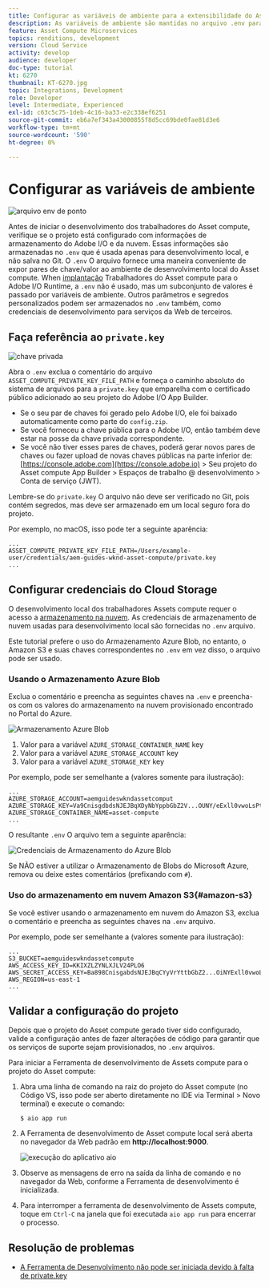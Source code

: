 ```yaml
---
title: Configurar as variáveis de ambiente para a extensibilidade do Asset compute
description: As variáveis de ambiente são mantidas no arquivo .env para desenvolvimento local e são usadas para fornecer credenciais do Adobe I/O e credenciais de armazenamento de nuvem necessárias para o desenvolvimento local.
feature: Asset Compute Microservices
topics: renditions, development
version: Cloud Service
activity: develop
audience: developer
doc-type: tutorial
kt: 6270
thumbnail: KT-6270.jpg
topic: Integrations, Development
role: Developer
level: Intermediate, Experienced
exl-id: c63c5c75-1deb-4c16-ba33-e2c338ef6251
source-git-commit: eb6a7ef343a43000855f8d5cc69bde0fae81d3e6
workflow-type: tm+mt
source-wordcount: '590'
ht-degree: 0%

---
```


# Configurar as variáveis de ambiente

![arquivo env de ponto](assets/environment-variables/dot-env-file.png)

Antes de iniciar o desenvolvimento dos trabalhadores do Asset compute, verifique se o projeto está configurado com informações de armazenamento do Adobe I/O e da nuvem. Essas informações são armazenadas no `.env`  que é usada apenas para desenvolvimento local, e não salva no Git. O `.env` O arquivo fornece uma maneira conveniente de expor pares de chave/valor ao ambiente de desenvolvimento local do Asset compute. When [implantação](../deploy/runtime.md) Trabalhadores do Asset compute para o Adobe I/O Runtime, a `.env` não é usado, mas um subconjunto de valores é passado por variáveis de ambiente. Outros parâmetros e segredos personalizados podem ser armazenados no `.env` também, como credenciais de desenvolvimento para serviços da Web de terceiros.

## Faça referência ao `private.key`

![chave privada](assets/environment-variables/private-key.png)

Abra o `.env` exclua o comentário do arquivo `ASSET_COMPUTE_PRIVATE_KEY_FILE_PATH` e forneça o caminho absoluto do sistema de arquivos para a `private.key` que emparelha com o certificado público adicionado ao seu projeto do Adobe I/O App Builder.

+ Se o seu par de chaves foi gerado pelo Adobe I/O, ele foi baixado automaticamente como parte do  `config.zip`.
+ Se você forneceu a chave pública para o Adobe I/O, então também deve estar na posse da chave privada correspondente.
+ Se você não tiver esses pares de chaves, poderá gerar novos pares de chaves ou fazer upload de novas chaves públicas na parte inferior de:
   [https://console.adobe.com](https://console.adobe.io) > Seu projeto do Asset compute App Builder > Espaços de trabalho @ desenvolvimento > Conta de serviço (JWT).

Lembre-se do `private.key` O arquivo não deve ser verificado no Git, pois contém segredos, mas deve ser armazenado em um local seguro fora do projeto.

Por exemplo, no macOS, isso pode ter a seguinte aparência:

```
...
ASSET_COMPUTE_PRIVATE_KEY_FILE_PATH=/Users/example-user/credentials/aem-guides-wknd-asset-compute/private.key
...
```

## Configurar credenciais do Cloud Storage

O desenvolvimento local dos trabalhadores Assets compute requer o acesso a [armazenamento na nuvem](../set-up/accounts-and-services.md#cloud-storage). As credenciais de armazenamento de nuvem usadas para desenvolvimento local são fornecidas no `.env` arquivo.

Este tutorial prefere o uso do Armazenamento Azure Blob, no entanto, o Amazon S3 e suas chaves correspondentes no `.env` em vez disso, o arquivo pode ser usado.

### Usando o Armazenamento Azure Blob

Exclua o comentário e preencha as seguintes chaves na `.env` e preencha-os com os valores do armazenamento na nuvem provisionado encontrado no Portal do Azure.

![Armazenamento Azure Blob](./assets/environment-variables/azure-portal-credentials.png)

1. Valor para a variável `AZURE_STORAGE_CONTAINER_NAME` key
1. Valor para a variável `AZURE_STORAGE_ACCOUNT` key
1. Valor para a variável `AZURE_STORAGE_KEY` key

Por exemplo, pode ser semelhante a (valores somente para ilustração):

```
...
AZURE_STORAGE_ACCOUNT=aemguideswkndassetcomput
AZURE_STORAGE_KEY=Va9CnisgdbdsNJEJBqXDyNbYppbGbZ2V...OUNY/eExll0vwoLsPt/OvbM+B7pkUdpEe7zJhg==
AZURE_STORAGE_CONTAINER_NAME=asset-compute
...
```

O resultante `.env` O arquivo tem a seguinte aparência:

![Credenciais de Armazenamento do Azure Blob](assets/environment-variables/cloud-storage-credentials.png)

Se NÃO estiver a utilizar o Armazenamento de Blobs do Microsoft Azure, remova ou deixe estes comentários (prefixando com `#`).

### Uso do armazenamento em nuvem Amazon S3{#amazon-s3}

Se você estiver usando o armazenamento em nuvem do Amazon S3, exclua o comentário e preencha as seguintes chaves na `.env` arquivo.

Por exemplo, pode ser semelhante a (valores somente para ilustração):

```
...
S3_BUCKET=aemguideswkndassetcompute
AWS_ACCESS_KEY_ID=KKIXZLZYNLXJLV24PLO6
AWS_SECRET_ACCESS_KEY=Ba898CnisgabdsNJEJBqCYyVrYttbGbZ2...OiNYExll0vwoLsPtOv
AWS_REGION=us-east-1
...
```

## Validar a configuração do projeto

Depois que o projeto do Asset compute gerado tiver sido configurado, valide a configuração antes de fazer alterações de código para garantir que os serviços de suporte sejam provisionados, no `.env` arquivos.

Para iniciar a Ferramenta de desenvolvimento de Assets compute para o projeto do Asset compute:

1. Abra uma linha de comando na raiz do projeto do Asset compute (no Código VS, isso pode ser aberto diretamente no IDE via Terminal > Novo terminal) e execute o comando:

   ```
   $ aio app run
   ```

1. A Ferramenta de desenvolvimento de Asset compute local será aberta no navegador da Web padrão em __http://localhost:9000__.

   ![execução do aplicativo aio](assets/environment-variables/aio-app-run.png)

1. Observe as mensagens de erro na saída da linha de comando e no navegador da Web, conforme a Ferramenta de desenvolvimento é inicializada.
1. Para interromper a ferramenta de desenvolvimento de Assets compute, toque em `Ctrl-C` na janela que foi executada `aio app run` para encerrar o processo.

## Resolução de problemas

+ [A Ferramenta de Desenvolvimento não pode ser iniciada devido à falta de private.key](../troubleshooting.md#missing-private-key)
